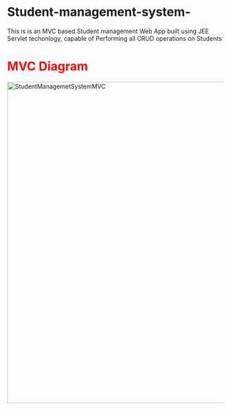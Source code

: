 # Student-management-system-
This is is an MVC based Student management  Web App built using JEE Servlet techonlogy, capable of Performing all CRUD operations on  Students

<h1 style='color:red'> MVC Diagram </h1> 
</p><img width="745" alt="StudentManagemetSystemMVC" src="https://user-images.githubusercontent.com/108913933/212731223-8c264a21-9d98-4d20-bedf-f69b7d812bd7.png">
